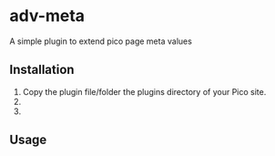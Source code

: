 adv-meta
========

A simple plugin to extend pico page meta values

Installation
-------------

1. Copy the plugin file/folder the plugins directory of your Pico site.
2.
3.

Usage
--------